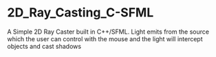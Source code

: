 # 2D_Ray_Casting_C-SFML
A Simple 2D Ray Caster built in C++/SFML. Light emits from the source which the user can control with the mouse and the light will intercept objects and cast shadows
